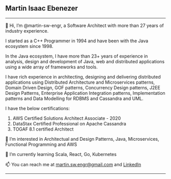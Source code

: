 ## Martin Isaac Ebenezer
---

👋 Hi, I’m @martin-sw-engr, a Software Architect with more than 27 years of industry experience. 

I started as a C++ Programmer in 1994 and have been with the Java ecosystem since 1998. 

In the Java ecosystem, I have more than 23+ years of experience in analysis, design and development of Java, web and distributed applications using a wide array of frameworks and tools. 

I have rich experience in architecting, designing and delivering distributed applications using Distributed Architecture and Microservices patterns, Domain Driven Design, GOF patterns, Concurrency Design patterns, J2EE Design Patterns, Enterprise Application Integration patterns, Implementation patterns and Data Modelling for RDBMS and Cassandra and UML. 

I have the below certifications:
1. AWS Certified Solutions Architect Associate - 2020
2. DataStax Certified Professional on Apache Cassandra 
3. TOGAF 8.1 certified Architect  

👀 I’m interested in Architectual and Design Patterns, Java, Microservices, Functional Programming and AWS

🌱 I’m currently learning Scala, React, Go, Kubernetes

📫 You can reach me at [martin.sw.engr@gmail.com](mailto:martin.sw.engr@gmail.com) and [LinkedIn](https://www.linkedin.com/in/martin-isaac-ebenezer-b6155a129/)

---

<!---
martin-sw-engr/martin-sw-engr is a ✨ special ✨ repository because its `README.md` (this file) appears on your GitHub profile.
You can click the Preview link to take a look at your changes.
--->
